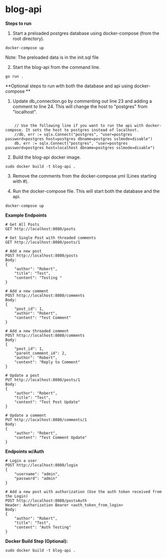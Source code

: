# blog-api

**Steps to run**

1. Start a preloaded postgres database using docker-compose (from the root directory).
```
docker-compose up
```
Note: The preloaded data is in the init.sql file

2. Start the blog-api from the command line.
```
go run .
```

**Optional steps to run with both the database and api using docker-compose **

1. Update db_connection.go by commenting out line 23 and adding a comment to line 24. This will change the host to "postgres" from "localhost".
```

	// Use the following line if you want to run the api with docker-compose. It sets the host to postgres instead of localhost.
	//db, err := sqlx.Connect("postgres", "user=postgres password=postgres host=postgres dbname=postgres sslmode=disable")
	db, err := sqlx.Connect("postgres", "user=postgres password=postgres host=localhost dbname=postgres sslmode=disable")
```

2. Build the blog-api docker image.
```
sudo docker build -t blog-api .
```

3. Remove the comments from the docker-compose.yml (Lines starting with #).

4. Run the docker-compose file. This will start both the database and the api.
```
docker-compose up
```



**Example Endpoints**
```
# Get All Posts
GET http://localhost:8080/posts

# Get Single Post with threaded comments
GET http://localhost:8080/posts/1

# Add a new post
POST http://localhost:8080/posts
Body:
{
	"author": "Robert",
	"title": "Test",
	"content": "Testing "
}

# Add a new comment
POST http://localhost:8080/comments
Body:
{
	"post_id": 1,
	"author": "Robert",
	"content": "Test Comment"
}

# Add a new threaded comment
POST http://localhost:8080/comments
Body:
{
	"post_id": 1,
	"parent_comment_id": 2,
	"author": "Robert",
	"content": "Reply to Comment"
}

# Update a post
PUT http://localhost:8080/posts/1
Body:
{
	"author": "Robert",
	"title": "Test",
	"content": "Test Post Update"
}

# Update a comment
PUT http://localhost:8080/comments/1
Body:
{
	"author": "Robert",
	"content": "Test Comment Update"
}
```

**Endpoints w/Auth**
```
# Login a user
POST http://localhost:8080/login
{
	"username": "admin",
	"password": "admin"
}

# Add a new post with authorization (Use the auth token received from the Login)
POST http://localhost:8080/postsAuth
Header: Authorization Bearer <auth_token_from_login>
Body:
{
	"author": "Robert",
	"title": "Test",
	"content": "Auth Testing"
}
```

**Docker Build Step (Optional):**

```
sudo docker build -t blog-api .
```
